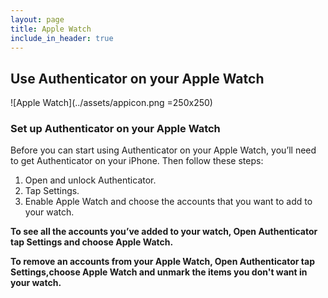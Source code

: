 ```yaml
---
layout: page
title: Apple Watch
include_in_header: true
---
```

## **Use Authenticator on your Apple Watch**

![Apple Watch](../assets/appicon.png =250x250)

### Set up Authenticator on your Apple Watch
Before you can start using Authenticator on your Apple Watch, you’ll need to get Authenticator on your iPhone. Then follow these steps:

1. Open and unlock Authenticator.
2. Tap Settings.
3. Enable Apple Watch and choose the accounts that you want to add to your watch.


**To see all the accounts you’ve added to your watch, Open Authenticator tap Settings and choose Apple Watch.**

**To remove an accounts from your Apple Watch, Open Authenticator tap Settings,choose Apple Watch and unmark the items you don't want in your watch.**
